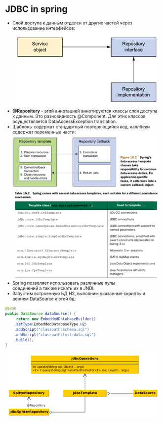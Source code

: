 # JDBC in spring
* Слой доступа к данным отделен от других частей
через использование интерфейсов:
![service](service.png)
* <b>@Repository</b> - этой аннотацией аннотируются классы слоя доступа к данным. Это разновидность @Component.
Для этих классов осуществляется DataAccessException translation.
* Шаблоны содержат стандартный повторяющийся код,
каллбеки содержат переменные части:
![repo](repo.jpg)
![templates](templates.png)
* Spring позволяет использовать различные пулы  
соединений а так же искать их в JNDI.
* Запустим встроенную БД H2, выполним указанные скрипты
и вернем DataSource к этой бд:
```java
@Bean
public DataSource dataSource() {
     return new EmbeddedDatabaseBuilder()
    .setType(EmbeddedDatabaseType.H2)
    .addScript("classpath:schema.sql")
    .addScript("classpath:test-data.sql")
    .build();
}
```
![jdbcTemplate](jdbcTemplate.png)
